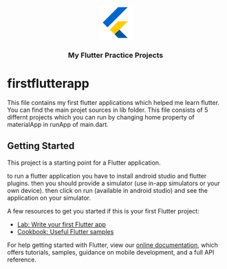 <!-- PROJECT LOGO -->
<br />
<div align="center">
  <a href="https://github.com/niloufarmj/flutter-prectice">
    <img src="readme-images/logo.png" alt="Logo" width="80" height="80">
  </a>

  <h3 align="center">My Flutter Practice Projects</h3>
</div>

# firstflutterapp

This file contains my first flutter applications which helped me learn flutter.
You can find the main projet sources in lib folder. 
This file consists of 5 differnt projects which you can run by changing home property of materialApp in runApp of main.dart.

## Getting Started

This project is a starting point for a Flutter application.

to run a flutter application you have to install android studio and flutter plugins. then you should provide a simulator (use in-app simulators or your own device). then click on run (available in android studio) and see the application on your simulator.

A few resources to get you started if this is your first Flutter project:

- [Lab: Write your first Flutter app](https://flutter.dev/docs/get-started/codelab)
- [Cookbook: Useful Flutter samples](https://flutter.dev/docs/cookbook)

For help getting started with Flutter, view our
[online documentation](https://flutter.dev/docs), which offers tutorials,
samples, guidance on mobile development, and a full API reference.
